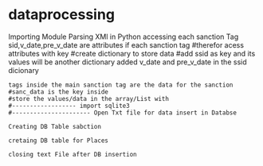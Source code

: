 # dataprocessing


 Importing Module 
 Parsing XMl in Python
 accessing each sanction Tag
 sid,v_date,pre_v_date are attributes if each sanction tag
    #therefor acess attributes with key
    #create dictionary to store data 
    #add ssid as key and its values will be another dictionary
    added v_date and pre_v_date in the ssid dicionary
    
    tags inside the main sanction tag are the data for the sanction
    #sanc_data is the key inside
    #store the values/data in the array/List with 
    #------------------ import sqlite3
    #---------------------- Open Txt file for data insert in Databse
    
    Creating DB Table sabction
    
    cretaing DB table for Places
    
    closing text File after DB insertion
    

